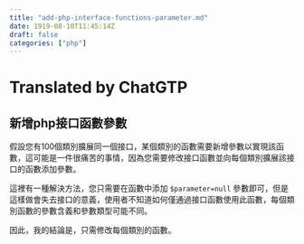```yaml
---
title: "add-php-interface-functions-parameter.md"
date: 1919-08-10T11:45:14Z
draft: false
categories: ["php"]
---
```




# Translated by ChatGTP

## 新增php接口函數參數

假設您有100個類別擴展同一個接口，某個類別的函數需要新增參數以實現該函數，這可能是一件很痛苦的事情，因為您需要修改接口函數並向每個類別擴展該接口的函數添加參數。

這裡有一種解決方法，您只需要在函數中添加 `$parameter=null` 參數即可，但是這樣做會失去接口的意義，使用者不知道如何僅通過接口函數使用此函數，每個類別函數的參數含義和參數類型可能不同。

因此，我的結論是，只需修改每個類別的函數。